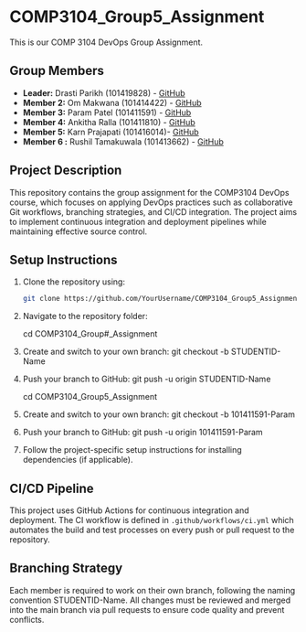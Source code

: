 # COMP3104_Group5_Assignment
This is our COMP 3104 DevOps Group Assignment.

## Group Members
- **Leader:** Drasti Parikh (101419828) - [GitHub](https://github.com/Drasti23)
- **Member 2:** Om Makwana (101414422) - [GitHub](https://github.com/Om21o7)
- **Member 3:** Param Patel (101411591) - [GitHub](https://github.com/ParamAnilkumar)
- **Member 4:** Ankitha Ralla (101411810) - [GitHub](https://github.com/ankitharalla2004)
- **Member 5:** Karn Prajapati (101416014)- [GitHub](https://github.com/karnprajapati)
- **Member 6 :** Rushil Tamakuwala (101413662) - [GitHub](https://github.com/rushil2103)

## Project Description
This repository contains the group assignment for the COMP3104 DevOps course, which focuses on applying DevOps practices such as collaborative Git workflows, branching strategies, and CI/CD integration. The project aims to implement continuous integration and deployment pipelines while maintaining effective source control.

## Setup Instructions
1. Clone the repository using:
   ```bash
   git clone https://github.com/YourUsername/COMP3104_Group5_Assignment.git

2. Navigate to the repository folder:

    cd COMP3104_Group#_Assignment

3. Create and switch to your own branch:
    git checkout -b STUDENTID-Name

4. Push your branch to GitHub:
    git push -u origin STUDENTID-Name

    cd COMP3104_Group5_Assignment

3. Create and switch to your own branch:
    git checkout -b 101411591-Param

4. Push your branch to GitHub:
    git push -u origin 101411591-Param


5. Follow the project-specific setup instructions for installing dependencies (if applicable).

## CI/CD Pipeline
This project uses GitHub Actions for continuous integration and deployment. The CI workflow is defined in `.github/workflows/ci.yml` which automates the build and test processes on every push or pull request to the repository.

## Branching Strategy
Each member is required to work on their own branch, following the naming convention STUDENTID-Name. All changes must be reviewed and merged into the main branch via pull requests to ensure code quality and prevent conflicts.

